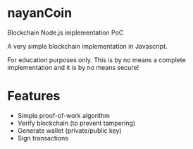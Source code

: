 # nayanCoin
Blockchain Node.js implementation PoC

A very simple blockchain implementation in Javascript.

For education purposes only. This is by no means a complete implementation and it is by no means secure!

# Features

* Simple proof-of-work algorithm
* Verify blockchain (to prevent tampering)
* Generate wallet (private/public key)
* Sign transactions
